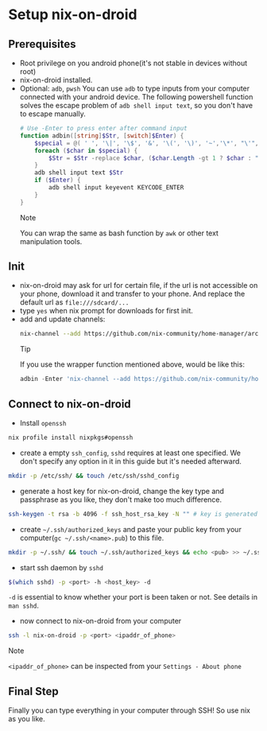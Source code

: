 # Setup nix-on-droid

## Prerequisites

- Root privilege on you android phone(it's not stable in devices without root)
- nix-on-droid installed.
- Optional: `adb`, `pwsh`
    You can use `adb` to type inputs from your computer connected with your android device. 
    The following powershell function solves the escape problem of `adb shell input text`, so you don't have to escape manually.
    ```ps1
    # Use -Enter to press enter after command input
    function adbin([string]$Str, [switch]$Enter) {
        $special = @( ' ', '\|', '\$', '&', '\(', '\)', '~','\*', "\'",'"','<','>')
        foreach ($char in $special) {
            $Str = $Str -replace $char, ($char.Length -gt 1 ? $char : "\$char")
        }
        adb shell input text $Str
        if ($Enter) {
            adb shell input keyevent KEYCODE_ENTER
        }
    }
    ```
    > [!NOTE]
    > You can wrap the same as bash function by `awk` or other text manipulation tools.

## Init

- nix-on-droid may ask for url for certain file, if the url is not accessible on your phone, download it and transfer to your phone. And replace the default url as `file:///sdcard/...`
- type `yes` when nix prompt for downloads for first init.
- add and update channels: 
    ```sh
    nix-channel --add https://github.com/nix-community/home-manager/archive/release-24.05.tar.gz home-manager && nix-channel --update
    ```
    > [!TIP]
    > If you use the wrapper function mentioned above, would be like this:
    >```ps1
    >adbin -Enter 'nix-channel --add https://github.com/nix-community/home-manager/archive/release-24.05.tar.gz home-manager'
    >```

## Connect to nix-on-droid

- Install `openssh`

```sh
nix profile install nixpkgs#openssh
```

- create a empty `ssh_config`, `sshd` requires at least one specified. We don't specify any option in it in this guide but it's needed afterward.

```sh
mkdir -p /etc/ssh/ && touch /etc/ssh/sshd_config
```

- generate a host key for nix-on-droid, change the key type and passphrase as you like, they don't make too much difference.

```sh
ssh-keygen -t rsa -b 4096 -f ssh_host_rsa_key -N "" # key is generated in pwd
```

- create `~/.ssh/authorized_keys` and paste your public key from your computer(`gc ~/.ssh/<name>.pub`) to this file.

```sh
mkdir -p ~/.ssh/ && touch ~/.ssh/authorized_keys && echo <pub> >> ~/.ssh/authorized_keys
```

- start ssh daemon by `sshd`

```sh
$(which sshd) -p <port> -h <host_key> -d
```

`-d` is essential to know whether your port is been taken or not. See details in `man sshd`.

- now connect to nix-on-droid from your computer

```sh
ssh -l nix-on-droid -p <port> <ipaddr_of_phone>
```

> [!NOTE]
> `<ipaddr_of_phone>` can be inspected from your `Settings - About phone`

## Final Step

Finally you can type everything in your computer through SSH! So use nix as you like.
